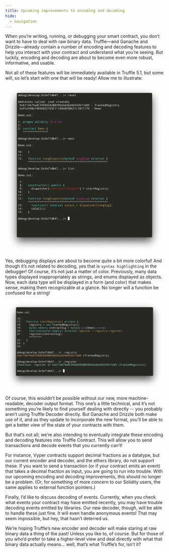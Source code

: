 ```yaml
---
title: Upcoming improvements to encoding and decoding
hide:
  - navigation
---
```


When you’re writing, running, or debugging your smart contract, you don’t want to have to deal with raw binary data. Truffle––and Ganache and Drizzle––already contain a number of encoding and decoding features to help you interact with your contract and understand what you’re seeing. But luckily, encoding and decoding are about to become even more robust, informative, and usable.

Not all of these features will be immediately available in Truffle 5.1, but some will, so let’s start with one that will be ready! Allow me to illustrate:

![Syntax Highlighting](/img/blog/upcoming-improvements-to-encoding-and-decoding/syntax-highlighting.png)

Yes, debugging displays are about to become quite a bit more colorful! And though it’s not related to decoding, yes that is `syntax highlighting` in the debugger! Of course, it’s not just a matter of color. Previously, many data types displayed inappropriately as strings, and enums displayed as objects. Now, each data type will be displayed in a form (and color) that makes sense, making them recognizable at a glance. No longer will a function be confused for a string!

![Contracts and External Functions](/img/blog/upcoming-improvements-to-encoding-and-decoding/contracts-and-external-functions.png)

Of course, this wouldn’t be possible without our new, more machine-readable, decoder output format. This one’s a little technical, and it’s not something you’re likely to find yourself dealing with directly -- you probably aren’t using Truffle Decoder directly. But Ganache and Drizzle both make use of it, and as they update to incorporate the new format, you’ll be able to get a better view of the state of your contracts with them.

But that’s not all; we’re also intending to eventually integrate these encoding and decoding features into Truffle Contract. This will allow you to send transactions and decode events that you currently can’t!

For instance, Vyper contracts support decimal fractions as a datatype, but our current encoder and decoder, and the ethers library, do not support these. If you want to send a transaction (or if your contract emits an event) that takes a decimal fraction as input, you are going to run into trouble. With our upcoming encoding and decoding improvements, this should no longer be a problem. (Or, for something of more concern to our Solidity users, the same applies to external function pointers.)

Finally, I’d like to discuss decoding of events. Currently, when you check what events your contract may have emitted recently, you may have trouble decoding events emitted by libraries. Our new decoder, though, will be able to handle these just fine. It will even handle anonymous events! That may seem impossible, but hey, that hasn’t deterred us.

We’re hoping Truffle’s new encoder and decoder will make staring at raw binary data a thing of the past! Unless you like to, of course. But for those of you who’d prefer to take a higher-level view and deal directly with what that binary data actually means… well, that’s what Truffle’s for, isn’t it?

